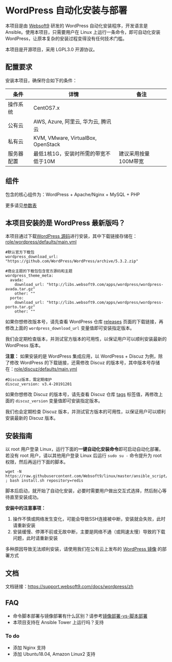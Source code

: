 # WordPress 自动化安装与部署

本项目是由 [Websoft9](http://www.websoft9.com) 研发的 WordPress 自动化安装程序，开发语言是 Ansible。使用本项目，只需要用户在 Linux 上运行一条命令，即可自动化安装 WordPress，让原本复杂的安装过程变得没有任何技术门槛。  

本项目是开源项目，采用 LGPL3.0 开源协议。

## 配置要求

安装本项目，确保符合如下的条件：

| 条件       | 详情                                  | 备注                 |
| ---------- | ------------------------------------- | -------------------- |
| 操作系统   | CentOS7.x |                      |
| 公有云     | AWS, Azure, 阿里云, 华为云, 腾讯云    |                      |
| 私有云     | KVM, VMware, VirtualBox, OpenStack    |                      |
| 服务器配置 | 最低1核1G，安装时所需的带宽不低于10M  | 建议采用按量100M带宽 |

## 组件

包含的核心组件为：WordPress + Apache/Nginx + MySQL + PHP 

更多请见[参数表](/docs/zh/stack-components.md)

## 本项目安装的是 WordPress 最新版吗？

本项目通过下载[WordPress 源码](https://github.com/WordPress/WordPress/)进行安装，其中下载链接存储在：[role/wordpress/defaults/main.yml](/roles/wordpress/defaults/main.yml)

```
#默认官方下载包
wordpress_download_url: "https://github.com/WordPress/WordPress/archive/5.3.2.zip"

#商业主题的下载包包含官方源码和主题
wordpress_theme_meta:
  avada: 
    download_url: "http://libs.websoft9.com/apps/wordpress/wordpress-avada.tar.gz"
    other: ""
  porto: 
    download_url: "http://libs.websoft9.com/apps/wordpress/wordpress-porto.tar.gz"
    other: ""
```

如果你想修改版本号，请先查看 WordPress 仓库 [releases](https://gitee.com/ComsenzDiscuz/DiscuzX/releases) 页面的下载链接，再修改上面的 `wordpress_download_url` 变量值即可安装指定版本。

我们会定期检查版本，并测试官方版本的可用性，以保证用户可以顺利安装最新的 WordPress 版本。

**注意：**
如果安装的是 WordPress 集成应用，以 WordPress + Discuz 为例，除了修改 WordPress 的下载链接，还需修改 Discuz 的版本号，其中版本号存储在：[role/discuz/defaults/main.yml](/roles/discuz/defaults/main.yml)

```
#Discuz版本，需定期维护
discuz_version: v3.4-20191201
```

如果你想修改 Discuz 的版本号，请先查看 Discuz 仓库 [tags](https://gitee.com/ComsenzDiscuz/DiscuzX/tags) 标签值，再修改上面的 `discuz_version` 变量值即可安装指定版本。

我们也会定期检查 Discuz 版本，并测试官方版本的可用性，以保证用户可以顺利安装最新的 Discuz 版本。

## 安装指南

以 root 用户登录 Linux，运行下面的**一键自动化安装命令**即可启动自动化部署。若没有 root 用户，请以其他用户登录 Linux 后运行 `sudo su -` 命令提升为 root 权限，然后再运行下面的脚本。

   ```
   wget -N https://raw.githubusercontent.com/Websoft9/linux/master/ansible_script/install.sh ; bash install.sh repository=redis
   ```

 脚本后启动，就开始了自动化安装，必要时需要用户做出交互式选择，然后耐心等待直至安装成功。

 **安装中的注意事项：**  

 1. 操作不慎或网络发生变化，可能会导致SSH连接被中断，安装就会失败，此时请重新安装
 2. 安装缓慢、停滞不前或无故中断，主要是网络不通（或网速太慢）导致的下载问题，此时请重新安装

多种原因导致无法顺利安装，请使用我们在公有云上发布的 [WordPress 镜像](https://apps.websoft9.com/wordpress) 的部署方式


## 文档

文档链接：https://support.websoft9.com/docs/wordpress/zh

## FAQ

- 命令脚本部署与镜像部署有什么区别？请参考[镜像部署-vs-脚本部署](https://support.websoft9.com/docs/faq/zh/bz-product.html#镜像部署-vs-脚本部署)
- 本项目支持在 Ansible Tower 上运行吗？支持

### To do
* 添加 Nginx 支持
* 添加 Ubuntu18.04, Amazon Linux2 支持
